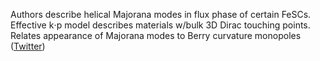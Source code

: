 
Authors describe helical Majorana modes in flux phase of certain FeSCs. Effective k⋅p model describes materials w/bulk 3D Dirac touching points. Relates appearance of Majorana modes to Berry curvature monopoles ([Twitter](https://twitter.com/JoshuahHeath/status/1086689116970995712))
